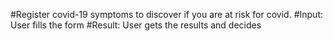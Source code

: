 #Register covid-19 symptoms to discover if you are at risk for covid.
#Input: User fills the form
#Result: User gets the results and decides
